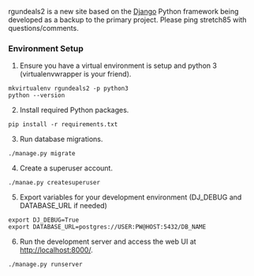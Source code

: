 rgundeals2 is a new site based on the [Django](https://www.djangoproject.com/) Python framework being developed as a backup to the primary project. Please ping stretch85 with questions/comments.

### Environment Setup

1. Ensure you have a virtual environment is setup and python 3 (virtualenvwrapper is your friend).

```
mkvirtualenv rgundeals2 -p python3
python --version
```

2. Install required Python packages.

```
pip install -r requirements.txt
```

3. Run database migrations.

```
./manage.py migrate
```

4. Create a superuser account.

```
./manae.py createsuperuser
```

5. Export variables for your development environment (DJ_DEBUG and DATABASE_URL if needed)

```
export DJ_DEBUG=True
export DATABASE_URL=postgres://USER:PW@HOST:5432/DB_NAME
```

6. Run the development server and access the web UI at <http://localhost:8000/>.

```
./manage.py runserver
```
